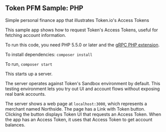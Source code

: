 ## Token PFM Sample: PHP

Simple personal finance app that illustrates Token.io's Access Tokens

This sample app shows how to request Token's Access Tokens, useful
for fetching account information.

To run this code, you need PHP 5.5.0 or later and the [gRPC PHP extension](https://grpc.io/docs/quickstart/php.html#install-the-grpc-php-extension).

To install dependencies: `composer install`

To run, `composer start`

This starts up a server.

The server operates against Token's Sandbox environment by default.
This testing environment lets you try out UI and account flows without
exposing real bank accounts.

The server shows a web page at `localhost:3000`, which represents a merchant named Northside. The page has a Link with Token button.
Clicking the button displays Token UI that requests an Access Token.
When the app has an Access Token, it uses that Access Token to get account balances.
